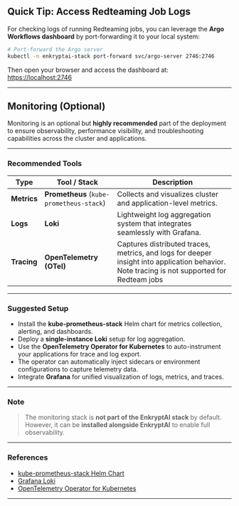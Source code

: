 ## Quick Tip: Access Redteaming Job Logs

For checking logs of running Redteaming jobs, you can leverage the **Argo Workflows dashboard** by port-forwarding it to your local system:

```bash
# Port-forward the Argo server
kubectl -n enkryptai-stack port-forward svc/argo-server 2746:2746
```

Then open your browser and access the dashboard at:
[https://localhost:2746](https://localhost:2746)

---

## Monitoring (Optional)

Monitoring is an optional but **highly recommended** part of the deployment to ensure observability, performance visibility, and troubleshooting capabilities across the cluster and applications.



---

### Recommended Tools

| Type        | Tool / Stack                                         |                                   Description                                                                                               |
|------------ |------------------------------------------------------|-------------------------------------------------------------------------------------------------------------------------------------------- |                                                
| **Metrics** | **Prometheus** (`kube-prometheus-stack`)             | Collects and visualizes cluster and application-level metrics.                                                                              |
| **Logs**    | **Loki**                                             | Lightweight log aggregation system that integrates seamlessly with Grafana.                                                                 |
| **Tracing** | **OpenTelemetry (OTel)**                             | Captures distributed traces, metrics, and logs for deeper insight into application behavior. Note tracing is not supported for Redteam jobs |

---


### Suggested Setup

- Install the **kube-prometheus-stack** Helm chart for metrics collection, alerting, and dashboards.  
- Deploy a **single-instance Loki** setup for log aggregation.  
- Use the **OpenTelemetry Operator for Kubernetes** to auto-instrument your applications for trace and log export.  
- The operator can automatically inject sidecars or environment configurations to capture telemetry data.  
- Integrate **Grafana** for unified visualization of logs, metrics, and traces.

---

### Note

> The monitoring stack is **not part of the EnkryptAI stack** by default.  
> However, it can be **installed alongside EnkryptAI** to enable full observability.  


---

### References

- [kube-prometheus-stack Helm Chart](https://github.com/prometheus-community/helm-charts/tree/main/charts/kube-prometheus-stack)  
- [Grafana Loki](https://grafana.com/oss/loki/)  
- [OpenTelemetry Operator for Kubernetes](https://github.com/open-telemetry/opentelemetry-operator)  

---

